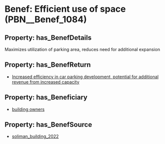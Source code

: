 # Benef: __Efficient use of space__ (PBN__Benef_1084)

## Property: has_BenefDetails

Maximizes utilization of parking area, reduces need for additional expansion

## Property: has_BenefReturn

* [Increased efficiency in car parking development, potential for additional revenue from increased capacity](../BenefReturn/PBN__BenefReturn_1211)

## Property: has_Beneficiary

* [building owners](../Stakeholder/PBN__Stakeholder_80)

## Property: has_BenefSource

* [soliman_building_2022](../Article/PBN__Article_224)

